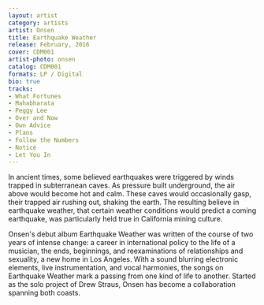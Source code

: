 ```yaml
---
layout: artist
category: artists
artist: Onsen
title: Earthquake Weather
release: February, 2016
cover: CDM001
artist-photo: onsen
catalog: CDM001
formats: LP / Digital
bio: true
tracks:
- What Fortunes
- Mahabharata
- Peggy Lee
- Over and Now
- Own Advice
- Plans
- Follow the Numbers
- Notice
- Let You In
---
```


In ancient times, some believed earthquakes were triggered by winds trapped in subterranean caves. As pressure built underground, the air above would become hot and calm. These caves would occasionally gasp, their trapped air rushing out, shaking the earth.  The resulting believe in earthquake weather, that certain weather conditions would predict a coming earthquake, was particularly held true in California mining culture.

Onsen's debut album Earthquake Weather was written of the course of two years of intense change: a career in international policy to the life of a musician, the ends, beginnings, and reexaminations of relationships and sexuality, a new home in Los Angeles. With a sound blurring electronic elements, live instrumentation, and vocal harmonies, the songs on Earthquake Weather mark a passing from one kind of life to another. Started as the solo project of Drew Straus, Onsen has become a collaboration spanning both coasts.
